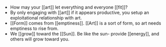 - How may your [[art]] let everything and everyone [[fit]]?
- By only engaging with [[art]] if it appears productive, you setup an exploitational relationship with art.
- [[Form]] comes from [[emptiness]]. [[Art]] is a sort of form, so art needs emptiness to rise from.
- We [[grow]] toward the [[Sun]]. Be like the sun- provide [[energy]], and others will grow toward you.